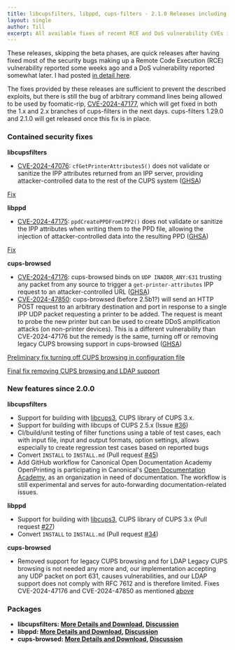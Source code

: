 ```yaml
---
title: libcupsfilters, libppd, cups-filters - 2.1.0 Releases including vulnerability fixes
layout: single
author: Till
excerpt: All available fixes of recent RCE and DoS vulnerability CVEs included, also libcups3 support and filter workflow testing.
---
```

These releases, skipping the beta phases, are quick releases after having fixed most of the security bugs making up a Remote Code Execution (RCE) vulnerability reported some weeks ago and a DoS vulnerability reported somewhat later. I had posted [in detail here](/OpenPrinting-News-Flash-cups-browsed-Remote-Code-Execution-vulnerability/).

The fixes provided by these releases are sufficient to prevent the described exploits, but there is still the bug of arbitrary command lines being allowed to be used by foomatic-rip, [CVE-2024-47177](https://www.cve.org/CVERecord?id=CVE-2024-47177), which will get fixed in both the 1.x and 2.x branches of cups-filters in the next days. cups-filters 1.29.0 and 2.1.0 will get released once this fix is in place.

### Contained security fixes

**libcupsfilters**
- [CVE-2024-47076](https://www.cve.org/CVERecord?id=CVE-2024-47076): `cfGetPrinterAttributes5()` does not validate or sanitize the IPP attributes returned from an IPP server, providing attacker-controlled data to the rest of the CUPS system ([GHSA](https://github.com/OpenPrinting/libcupsfilters/security/advisories/GHSA-w63j-6g73-wmg5))

[Fix](https://github.com/OpenPrinting/libcupsfilters/commit/95576ec3)

**libppd**
- [CVE-2024-47175](https://www.cve.org/CVERecord?id=CVE-2024-47175): `ppdCreatePPDFromIPP2()` does not validate or sanitize the IPP attributes when writing them to the PPD file, allowing the injection of attacker-controlled data into the resulting PPD ([GHSA](https://github.com/OpenPrinting/libppd/security/advisories/GHSA-7xfx-47qg-grp6))

[Fix](https://github.com/OpenPrinting/libppd/commit/d681747ebf)

**cups-browsed**
- [CVE-2024-47176](https://www.cve.org/CVERecord?id=CVE-2024-47176): cups-browsed binds on `UDP INADDR_ANY:631` trusting any packet from any source to trigger a `get-printer-attributes` IPP request to an attacker-controlled URL ([GHSA](https://github.com/OpenPrinting/cups-browsed/security/advisories/GHSA-rj88-6mr5-rcw8))
- [CVE-2024-47850](https://www.cve.org/CVERecord?id=CVE-2024-47850): cups-browsed (before 2.5b1?) will send an HTTP POST request to an arbitrary destination and port in response to a single IPP UDP packet requesting a printer to be added. The request is meant to probe the new printer but can be used to create DDoS amplification attacks (on non-printer devices). This is a different vulnerability than CVE-2024-47176 but the remedy is the same, turning off or removing legacy CUPS browsing support in cups-browsed ([GHSA](https://github.com/OpenPrinting/cups-filters/security/advisories/GHSA-rq86-c7g6-r2h8))

[Preliminary fix turning off CUPS browsing in configuration file](https://github.com/OpenPrinting/cups-browsed/commit/1debe6b140c)

[Final fix removing CUPS browsing and LDAP support](https://github.com/OpenPrinting/cups-browsed/commit/1d1072a0de5)

### New features since 2.0.0

**libcupsfilters**
- Support for building with [libcups3](https://github.com/openprinting/libcups), CUPS library of CUPS 3.x.
- Support for building with libcups of CUPS 2.5.x (Issue [#36](https://github.com/OpenPrinting/libcupsfilters/pull/36))
- CI/build/unit testing of filter functions using a table of test cases, each with input file, input and output formats, option settings, allows especially to create regression test cases based on reported bugs
- Convert `INSTALL` to `INSTALL.md`
  (Pull request [#45](https://github.com/OpenPrinting/libcupsfilters/pull/45))
- Add GitHub workflow for Canonical Open Documentation Academy
  OpenPrinting is participating in Canonical's [Open Documentation Academy](https://github.com/canonical/open-documentation-academy/), as an organization in need of documentation. The workflow is still experimental and serves for auto-forwarding documentation-related issues.

**libppd**
- Support for building with [libcups3](https://github.com/openprinting/libcups), CUPS library of CUPS 3.x
  (Pull request [#27](https://github.com/OpenPrinting/libppd/pull/27))
- Convert `INSTALL` to `INSTALL.md`
  (Pull request [#34](https://github.com/OpenPrinting/libppd/pull/34))

**cups-browsed**
- Removed support for legacy CUPS browsing and for LDAP
  Legacy CUPS browsing is not needed any more and, our implementation accepting any UDP packet on port 631, causes vulnerabilities, and our LDAP support does not comply with RFC 7612 and is therefore limited. Fixes CVE-2024-47176 and CVE-2024-47850 as mentioned [above](#contained-security-fixes)

### Packages

- **libcupsfilters: [More Details and Download](https://github.com/OpenPrinting/libcupsfilters/releases/tag/2.1.0), [Discussion](https://github.com/OpenPrinting/libcupsfilters/discussions/64)**
- **libppd: [More Details and Download](https://github.com/OpenPrinting/libppd/releases/tag/2.1.0), [Discussion](https://github.com/OpenPrinting/libppd/discussions/50)**
- **cups-browsed: [More Details and Download](https://github.com/OpenPrinting/cups-browsed/releases/tag/2.1.0), [Discussion](https://github.com/OpenPrinting/cups-browsed/discussions/46)**
